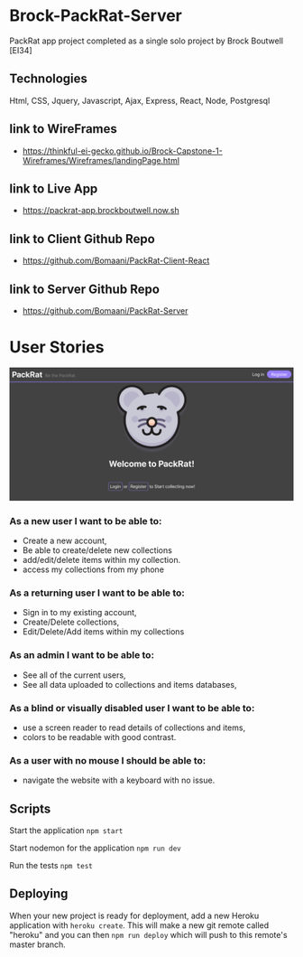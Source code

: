 # Brock-PackRat-Server

PackRat app project completed as a single solo project by Brock Boutwell [EI34]

## Technologies

Html, CSS, Jquery, Javascript, Ajax, Express, React, Node, Postgresql

## link to WireFrames 
* https://thinkful-ei-gecko.github.io/Brock-Capstone-1-Wireframes/Wireframes/landingPage.html

## link to Live App 
* https://packrat-app.brockboutwell.now.sh

## link to Client Github Repo 
* https://github.com/Bomaani/PackRat-Client-React

## link to Server Github Repo 
* https://github.com/Bomaani/PackRat-Server

# User Stories


![Packrat Landing Page](/images/screenshot1.png "PackRat")



### As a new user I want to be able to: 
*  Create a new account, 
*  Be able to create/delete new collections 
*  add/edit/delete items within my collection.
*  access my collections from my phone
  
### As a returning user I want to be able to:
*  Sign in to my existing account,
*  Create/Delete collections,
*  Edit/Delete/Add items within my collections
  
### As an admin I want to be able to:
*  See all of the current users,
*  See all data uploaded to collections and items databases,
  
### As a blind or visually disabled user I want to be able to:
*  use a screen reader to read details of collections and items,
*  colors to be readable with good contrast.
  
### As a user with no mouse I should be able to:
*  navigate the website with a keyboard with no issue.

## Scripts

Start the application `npm start`

Start nodemon for the application `npm run dev`

Run the tests `npm test`

## Deploying

When your new project is ready for deployment, add a new Heroku application with `heroku create`. This will make a new git remote called "heroku" and you can then `npm run deploy` which will push to this remote's master branch.